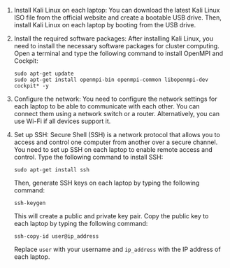 1. Install Kali Linux on each laptop: You can download the latest Kali Linux ISO file from the official website and create a bootable USB drive. Then, install Kali Linux on each laptop by booting from the USB drive.

2. Install the required software packages: After installing Kali Linux, you need to install the necessary software packages for cluster computing. Open a terminal and type the following command to install OpenMPI and Cockpit:

   ```
   sudo apt-get update
   sudo apt-get install openmpi-bin openmpi-common libopenmpi-dev cockpit* -y
   ```

3. Configure the network: You need to configure the network settings for each laptop to be able to communicate with each other. You can connect them using a network switch or a router. Alternatively, you can use Wi-Fi if all devices support it.

4. Set up SSH: Secure Shell (SSH) is a network protocol that allows you to access and control one computer from another over a secure channel. You need to set up SSH on each laptop to enable remote access and control. Type the following command to install SSH:

   ```
   sudo apt-get install ssh
   ```

   Then, generate SSH keys on each laptop by typing the following command:

   ```
   ssh-keygen
   ```

   This will create a public and private key pair. Copy the public key to each laptop by typing the following command:

   ```
   ssh-copy-id user@ip_address
   ```

   Replace `user` with your username and `ip_address` with the IP address of each laptop.
